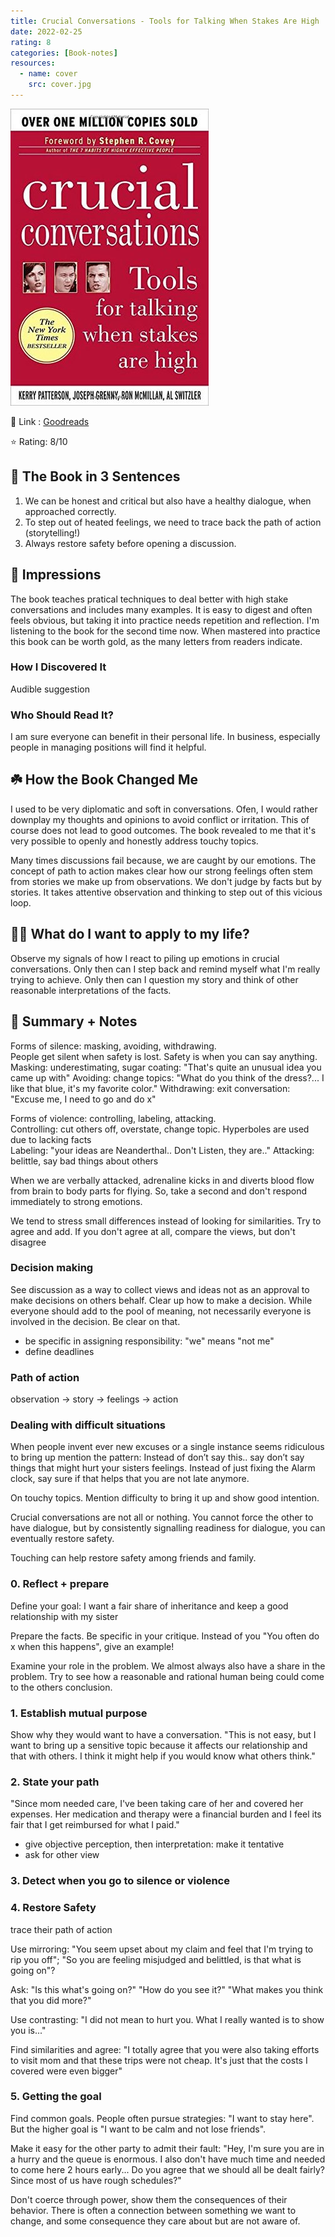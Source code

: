 ```yaml
---
title: Crucial Conversations - Tools for Talking When Stakes Are High
date: 2022-02-25
rating: 8
categories: [Book-notes]
resources:
  - name: cover
    src: cover.jpg
---
```

![](./cover.jpg)

🔗 Link : [Goodreads](https://www.goodreads.com/book/show/15014.Crucial_Conversations)

⭐️ Rating: 8/10

## 🚀 The Book in 3 Sentences
1. We can be honest and critical but also have a healthy dialogue, when approached correctly.
2. To step out of heated feelings, we need to trace back the path of action (storytelling!)
3. Always restore safety before opening a discussion.

## 🎨 Impressions
The book teaches pratical techniques to deal better with high stake conversations and includes many examples. It is easy to digest and often feels obvious, but taking it into practice needs repetition and reflection. I'm listening to the book for the second time now. When mastered into practice this book can be worth gold, as the many letters from readers indicate. 

### How I Discovered It
Audible suggestion

### Who Should Read It?
I am sure everyone can benefit in their personal life. In business, especially people in managing positions will find it helpful.

## ☘️ How the Book Changed Me
I used to be very diplomatic and soft in conversations. Ofen, I would rather downplay my thoughts and opinions to avoid conflict or irritation. This of course does not lead to good outcomes. The book revealed to me that it's very possible to openly and honestly address touchy topics.

Many times discussions fail because, we are caught by our emotions. The concept of path to action makes clear how our strong feelings often stem from stories we make up from observations. We don't judge by facts but by stories. It takes attentive observation and thinking to step out of this vicious loop.

## 👷🏼 What do I want to apply to my life?
Observe my signals of how I react to piling up emotions in crucial conversations.
Only then can I step back and remind myself what I'm really trying to achieve.  Only then can I question my story and think of other reasonable interpretations of the facts.

## 📒 Summary + Notes
Forms of silence: masking, avoiding, withdrawing.  
People get silent when safety is lost. Safety is when you can say anything.  
Masking: underestimating, sugar coating: "That's quite an unusual idea you came up with"
Avoiding: change topics: "What do you think of the dress?... I like that blue, it's my favorite color."
Withdrawing: exit conversation: "Excuse me, I need to go and do x"

Forms of  violence: controlling, labeling, attacking.  
Controlling: cut others off, overstate, change topic. Hyperboles are used due to lacking facts  
Labeling: "your ideas are Neanderthal.. Don't Listen, they are.." 
Attacking: belittle, say bad things about others

When we are verbally attacked, adrenaline kicks in and diverts blood flow from brain to body parts for flying. So, take a second and don't respond immediately to strong emotions.

We tend to stress small differences instead of looking for similarities. Try to agree and add. If you don't agree at all, compare the views, but don't disagree

### Decision making
See discussion as a way to collect views and ideas not as an approval to make decisions on others behalf.
Clear up how to make a decision. While everyone should add to the pool of meaning, not necessarily everyone is involved in the decision. Be clear on that.  

- be specific in assigning responsibility: "we" means "not me"
- define deadlines  

### Path of action
observation -> story -> feelings -> action

### Dealing with difficult situations  
When people invent ever new excuses or a single instance seems ridiculous to bring up mention the pattern: Instead of don’t say this.. say don’t say things that might hurt your sisters feelings.
Instead of just fixing the Alarm clock, say sure if that helps that you are not late anymore.

On touchy topics. Mention difficulty to bring it up and show good intention. 

Crucial conversations are not all or nothing. You cannot force the other to have dialogue, but by consistently signalling readiness for dialogue, you can eventually restore safety.

Touching can help restore safety among friends and family.

### 0. Reflect + prepare
Define your goal: I want a fair share of inheritance and keep a good relationship with my sister

Prepare the facts. Be specific in your critique. Instead of you "You often do x when this happens", give an example!

Examine your role in the problem. We almost always also have a share in the problem. Try to see how a reasonable and rational human being could come to the others conclusion.

### 1. Establish mutual purpose
Show why they would want to have a conversation. "This is not easy, but I want to bring up a sensitive topic because it affects our relationship and that with others. I think it might help if you would know what others think."

### 2. State your path
"Since mom needed care, I've been taking care of her and covered her expenses. Her medication and therapy were a financial burden and I feel its fair that I get reimbursed for what I paid."
- give objective perception, then interpretation: make it tentative
- ask for other view

### 3. Detect when you go to silence or violence

### 4. Restore Safety
trace their path of action

Use mirroring: "You seem upset about my claim and feel that I'm trying to rip you off"; "So you are feeling misjudged and belittled, is that what is going on"?

Ask: "Is this what's going on?" "How do you see it?" "What makes you think that you did more?"

Use contrasting: "I did not mean to hurt you. What I really wanted is to show you is..."

Find similarities and agree: "I totally agree that you were also taking efforts to visit mom and that these trips were not cheap. It's just that the costs I covered were even bigger"

### 5. Getting the goal
Find common goals. People often pursue strategies: "I want to stay here". But the higher goal is "I want to be calm and not lose friends".

Make it easy for the other party to admit their fault: "Hey, I'm sure you are in a hurry and the queue is enormous. I also don't have much time and needed to come here 2 hours early... Do you agree that we should all be dealt fairly? Since most of us have rough schedules?" 
  
Don't coerce through power, show them the consequences of their behavior. There is often a connection between something we want to change, and some consequence they care about but are not aware of.

